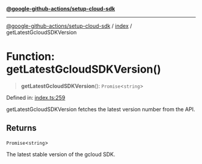 [**@google-github-actions/setup-cloud-sdk**](../../README.md)

***

[@google-github-actions/setup-cloud-sdk](../../modules.md) / [index](../README.md) / getLatestGcloudSDKVersion

# Function: getLatestGcloudSDKVersion()

> **getLatestGcloudSDKVersion**(): `Promise`\<`string`\>

Defined in: [index.ts:259](https://github.com/google-github-actions/setup-cloud-sdk/blob/main/src/index.ts#L259)

getLatestGcloudSDKVersion fetches the latest version number from the API.

## Returns

`Promise`\<`string`\>

The latest stable version of the gcloud SDK.
